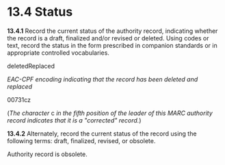 # 13.4 Status

**13.4.1** Record the current status of the authority record, indicating whether the record is a draft, finalized and/or revised or deleted. Using codes or text, record the status in the form prescribed in companion standards or in appropriate controlled vocabularies.

<maintenanceStatus>deletedReplaced</maintenanceStatus>

_EAC-CPF encoding indicating that the record has been deleted and replaced_

00731cz

(_The character_ c _in the fifth position of the leader of this MARC authority record indicates that it is a "corrected" record._)

**13.4.2** Alternately, record the current status of the record using the following terms: draft, finalized, revised, or obsolete.

Authority record is obsolete.
